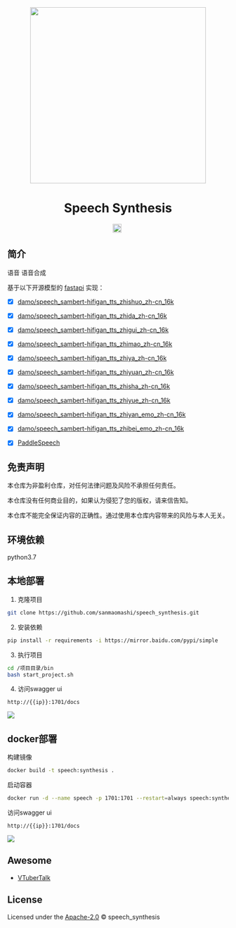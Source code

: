 <div align="center">
  <a href="https://github.com/sanmaomashi/speech_synthesis">
    <img src="https://raw.githubusercontent.com/sanmaomashi/speech_synthesis/main/img/1.jpg" height="400">
  </a>
  <h1>Speech Synthesis</h1>
  <img src="https://img.shields.io/github/repo-size/sanmaomashi/speech_synthesis.svg?label=Repo%20size&style=flat-square" height="20">
  <img src="https://img.shields.io/badge/License-Apache%202.0-purple" data-origin="https://img.shields.io/badge/License-Apache%202.0-blue" alt="">
</div>






## 简介

语音 语音合成



基于以下开源模型的 [fastapi](https://github.com/tiangolo/fastapi) 实现：

- [x] [damo/speech_sambert-hifigan_tts_zhishuo_zh-cn_16k](https://www.modelscope.cn/models/damo/speech_sambert-hifigan_tts_zhishuo_zh-cn_16k/summary)
- [x] [damo/speech_sambert-hifigan_tts_zhida_zh-cn_16k](https://www.modelscope.cn/models/damo/speech_sambert-hifigan_tts_zhida_zh-cn_16k/summary)
- [x] [damo/speech_sambert-hifigan_tts_zhigui_zh-cn_16k](https://www.modelscope.cn/models/damo/speech_sambert-hifigan_tts_zhigui_zh-cn_16k/summary)
- [x] [damo/speech_sambert-hifigan_tts_zhimao_zh-cn_16k](https://www.modelscope.cn/models/damo/speech_sambert-hifigan_tts_zhimao_zh-cn_16k/summary)
- [x] [damo/speech_sambert-hifigan_tts_zhiya_zh-cn_16k](https://www.modelscope.cn/models/damo/speech_sambert-hifigan_tts_zhiya_zh-cn_16k/summary)
- [x] [damo/speech_sambert-hifigan_tts_zhiyuan_zh-cn_16k](https://www.modelscope.cn/models/damo/speech_sambert-hifigan_tts_zhiyuan_zh-cn_16k/summary)
- [x] [damo/speech_sambert-hifigan_tts_zhisha_zh-cn_16k](https://www.modelscope.cn/models/damo/speech_sambert-hifigan_tts_zhisha_zh-cn_16k/summary)
- [x] [damo/speech_sambert-hifigan_tts_zhiyue_zh-cn_16k](https://www.modelscope.cn/models/damo/speech_sambert-hifigan_tts_zhiyue_zh-cn_16k/summary)
- [x] [damo/speech_sambert-hifigan_tts_zhiyan_emo_zh-cn_16k](https://www.modelscope.cn/models/damo/speech_sambert-hifigan_tts_zhiyan_emo_zh-cn_16k/summary)
- [x] [damo/speech_sambert-hifigan_tts_zhibei_emo_zh-cn_16k](https://www.modelscope.cn/models/damo/speech_sambert-hifigan_tts_zhibei_emo_zh-cn_16k/summary)
- [x] [PaddleSpeech](https://github.com/PaddlePaddle/PaddleSpeech)






## 免责声明

本仓库为非盈利仓库，对任何法律问题及风险不承担任何责任。

本仓库没有任何商业目的，如果认为侵犯了您的版权，请来信告知。

本仓库不能完全保证内容的正确性。通过使用本仓库内容带来的风险与本人无关。



## 环境依赖

python3.7



## 本地部署

1. 克隆项目

```bash
git clone https://github.com/sanmaomashi/speech_synthesis.git
```

2. 安装依赖

```bash
pip install -r requirements -i https://mirror.baidu.com/pypi/simple
```

3. 执行项目

```bash
cd /项目目录/bin
bash start_project.sh
```

4. 访问swagger ui

```http
http://{{ip}}:1701/docs
```

![](https://raw.githubusercontent.com/sanmaomashi/speech_synthesis/main/img/2.png)



## docker部署

构建镜像

```bash
docker build -t speech:synthesis .
```

启动容器

```bash
docker run -d --name speech -p 1701:1701 --restart=always speech:synthesis
```

访问swagger ui

```http
http://{{ip}}:1701/docs
```

![](https://raw.githubusercontent.com/sanmaomashi/speech_synthesis/main/img/3.png)



## Awesome

- [VTuberTalk](https://github.com/jerryuhoo/VTuberTalk)

  



## License

Licensed under the [Apache-2.0](http://choosealicense.com/licenses/apache/) © speech_synthesis

